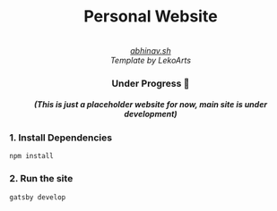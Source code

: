 <div align="center">
  <h1>Personal Website</h1><br/>
  <i><a href="https://www.abhinav.sh">abhinav.sh</a></i><br/>
  <i>Template by LekoArts</i>
  <h3>Under Progress 🚧</h3>
  <h5>(This is just a placeholder website for now, main site is under development)</h5>
</div>

### 1. Install Dependencies
```shell
npm install
```

### 2. Run the site
```shell
gatsby develop
```
